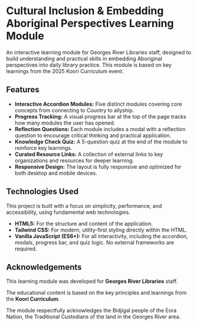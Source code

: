 # Cultural Inclusion & Embedding Aboriginal Perspectives Learning Module

An interactive learning module for Georges River Libraries staff, designed to build understanding and practical skills in embedding Aboriginal perspectives into daily library practice. This module is based on key learnings from the 2025 Koori Curriculum event.

## Features

- **Interactive Accordion Modules:** Five distinct modules covering core concepts from connecting to Country to allyship.
- **Progress Tracking:** A visual progress bar at the top of the page tracks how many modules the user has opened.
- **Reflection Questions:** Each module includes a modal with a reflection question to encourage critical thinking and practical application.
- **Knowledge Check Quiz:** A 5-question quiz at the end of the module to reinforce key learnings.
- **Curated Resource Links:** A collection of external links to key organizations and resources for deeper learning.
- **Responsive Design:** The layout is fully responsive and optimized for both desktop and mobile devices.

## Technologies Used

This project is built with a focus on simplicity, performance, and accessibility, using fundamental web technologies.

- **HTML5:** For the structure and content of the application.
- **Tailwind CSS:** For modern, utility-first styling directly within the HTML.
- **Vanilla JavaScript (ES6+):** For all interactivity, including the accordion, modals, progress bar, and quiz logic. No external frameworks are required.

## Acknowledgements

This learning module was developed for **Georges River Libraries** staff.

The educational content is based on the key principles and learnings from the **Koori Curriculum**.

The module respectfully acknowledges the Bidjigal people of the Eora Nation, the Traditional Custodians of the land in the Georges River area.

